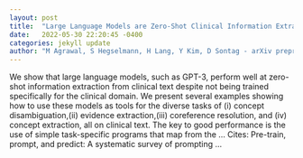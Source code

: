 ```yaml
---
layout: post
title:  "Large Language Models are Zero-Shot Clinical Information Extractors"
date:   2022-05-30 22:20:45 -0400
categories: jekyll update
author: "M Agrawal, S Hegselmann, H Lang, Y Kim, D Sontag - arXiv preprint arXiv …, 2022"
---
```

We show that large language models, such as GPT-3, perform well at zero-shot information extraction from clinical text despite not being trained specifically for the clinical domain. We present several examples showing how to use these models as tools for the diverse tasks of (i) concept disambiguation,(ii) evidence extraction,(iii) coreference resolution, and (iv) concept extraction, all on clinical text. The key to good performance is the use of simple task-specific programs that map from the … Cites: ‪Pre-train, prompt, and predict: A systematic survey of prompting …‬